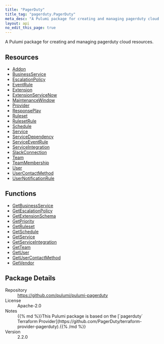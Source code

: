 ```yaml
---
title: "PagerDuty"
title_tag: "pagerduty.PagerDuty"
meta_desc: "A Pulumi package for creating and managing pagerduty cloud resources."
layout: api
no_edit_this_page: true
---
```


<!-- WARNING: this file was generated by Pulumi Docs Generator. -->
<!-- Do not edit by hand unless you're certain you know what you are doing! -->

A Pulumi package for creating and managing pagerduty cloud resources.

<h2 id="resources">Resources</h2>
<ul class="api">
    <li><a href="addon" title="Addon"><span class="api-symbol api-symbol--resource"></span>Addon</a></li>
    <li><a href="businessservice" title="BusinessService"><span class="api-symbol api-symbol--resource"></span>BusinessService</a></li>
    <li><a href="escalationpolicy" title="EscalationPolicy"><span class="api-symbol api-symbol--resource"></span>EscalationPolicy</a></li>
    <li><a href="eventrule" title="EventRule"><span class="api-symbol api-symbol--resource"></span>EventRule</a></li>
    <li><a href="extension" title="Extension"><span class="api-symbol api-symbol--resource"></span>Extension</a></li>
    <li><a href="extensionservicenow" title="ExtensionServiceNow"><span class="api-symbol api-symbol--resource"></span>ExtensionServiceNow</a></li>
    <li><a href="maintenancewindow" title="MaintenanceWindow"><span class="api-symbol api-symbol--resource"></span>MaintenanceWindow</a></li>
    <li><a href="provider" title="Provider"><span class="api-symbol api-symbol--resource"></span>Provider</a></li>
    <li><a href="responseplay" title="ResponsePlay"><span class="api-symbol api-symbol--resource"></span>ResponsePlay</a></li>
    <li><a href="ruleset" title="Ruleset"><span class="api-symbol api-symbol--resource"></span>Ruleset</a></li>
    <li><a href="rulesetrule" title="RulesetRule"><span class="api-symbol api-symbol--resource"></span>RulesetRule</a></li>
    <li><a href="schedule" title="Schedule"><span class="api-symbol api-symbol--resource"></span>Schedule</a></li>
    <li><a href="service" title="Service"><span class="api-symbol api-symbol--resource"></span>Service</a></li>
    <li><a href="servicedependency" title="ServiceDependency"><span class="api-symbol api-symbol--resource"></span>ServiceDependency</a></li>
    <li><a href="serviceeventrule" title="ServiceEventRule"><span class="api-symbol api-symbol--resource"></span>ServiceEventRule</a></li>
    <li><a href="serviceintegration" title="ServiceIntegration"><span class="api-symbol api-symbol--resource"></span>ServiceIntegration</a></li>
    <li><a href="slackconnection" title="SlackConnection"><span class="api-symbol api-symbol--resource"></span>SlackConnection</a></li>
    <li><a href="team" title="Team"><span class="api-symbol api-symbol--resource"></span>Team</a></li>
    <li><a href="teammembership" title="TeamMembership"><span class="api-symbol api-symbol--resource"></span>TeamMembership</a></li>
    <li><a href="user" title="User"><span class="api-symbol api-symbol--resource"></span>User</a></li>
    <li><a href="usercontactmethod" title="UserContactMethod"><span class="api-symbol api-symbol--resource"></span>UserContactMethod</a></li>
    <li><a href="usernotificationrule" title="UserNotificationRule"><span class="api-symbol api-symbol--resource"></span>UserNotificationRule</a></li>
</ul>

<h2 id="functions">Functions</h2>
<ul class="api">
    <li><a href="getbusinessservice" title="GetBusinessService"><span class="api-symbol api-symbol--function"></span>GetBusinessService</a></li>
    <li><a href="getescalationpolicy" title="GetEscalationPolicy"><span class="api-symbol api-symbol--function"></span>GetEscalationPolicy</a></li>
    <li><a href="getextensionschema" title="GetExtensionSchema"><span class="api-symbol api-symbol--function"></span>GetExtensionSchema</a></li>
    <li><a href="getpriority" title="GetPriority"><span class="api-symbol api-symbol--function"></span>GetPriority</a></li>
    <li><a href="getruleset" title="GetRuleset"><span class="api-symbol api-symbol--function"></span>GetRuleset</a></li>
    <li><a href="getschedule" title="GetSchedule"><span class="api-symbol api-symbol--function"></span>GetSchedule</a></li>
    <li><a href="getservice" title="GetService"><span class="api-symbol api-symbol--function"></span>GetService</a></li>
    <li><a href="getserviceintegration" title="GetServiceIntegration"><span class="api-symbol api-symbol--function"></span>GetServiceIntegration</a></li>
    <li><a href="getteam" title="GetTeam"><span class="api-symbol api-symbol--function"></span>GetTeam</a></li>
    <li><a href="getuser" title="GetUser"><span class="api-symbol api-symbol--function"></span>GetUser</a></li>
    <li><a href="getusercontactmethod" title="GetUserContactMethod"><span class="api-symbol api-symbol--function"></span>GetUserContactMethod</a></li>
    <li><a href="getvendor" title="GetVendor"><span class="api-symbol api-symbol--function"></span>GetVendor</a></li>
</ul>

<h2 id="package-details">Package Details</h2>
<dl class="package-details">
	<dt>Repository</dt>
	<dd><a href="https://github.com/pulumi/pulumi-pagerduty">https://github.com/pulumi/pulumi-pagerduty</a></dd>
	<dt>License</dt>
	<dd>Apache-2.0</dd>
	<dt>Notes</dt>
	<dd>{{% md %}}This Pulumi package is based on the [`pagerduty` Terraform Provider](https://github.com/PagerDuty/terraform-provider-pagerduty).{{% /md %}}</dd>
	<dt>Version</dt>
	<dd>2.2.0</dd>
</dl>

